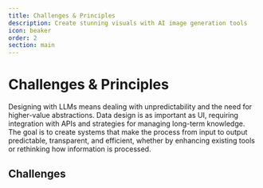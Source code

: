 ```yaml
---
title: Challenges & Principles
description: Create stunning visuals with AI image generation tools
icon: beaker
order: 2
section: main
---
```


# Challenges & Principles

Designing with LLMs means dealing with unpredictability and the need for higher-value abstractions. Data design is as important as UI, requiring integration with APIs and strategies for managing long-term knowledge. The goal is to create systems that make the process from input to output predictable, transparent, and efficient, whether by enhancing existing tools or rethinking how information is processed.

## Challenges
